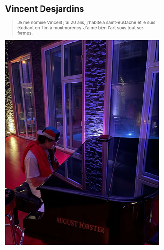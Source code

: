# Vincent Desjardins 

 > Je me nomme Vincent j'ai 20 ans, j'habite à saint-eustache et je suis étudiant en Tim à montmorency. J'aime bien l'art sous tout ses formes.
 
 ![photo de moi](media/Snapchat-1139781742.jpg)


